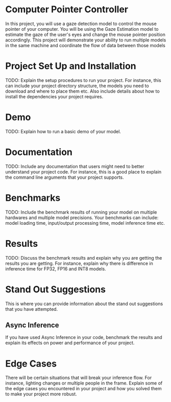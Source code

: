 # Computer Pointer Controller
In this project, you will use a gaze detection model to control the mouse pointer of your computer. You will be using the Gaze Estimation model to estimate the gaze of the user's eyes and change the mouse pointer position accordingly. This project will demonstrate your ability to run multiple models in the same machine and coordinate the flow of data between those models

# Project Set Up and Installation
TODO: Explain the setup procedures to run your project. For instance, this can include your project directory structure, the models you need to download and where to place them etc. Also include details about how to install the dependencies your project requires.

# Demo
TODO: Explain how to run a basic demo of your model.

# Documentation
TODO: Include any documentation that users might need to better understand your project code. For instance, this is a good place to explain the command line arguments that your project supports.

# Benchmarks
TODO: Include the benchmark results of running your model on multiple hardwares and multiple model precisions. Your benchmarks can include: model loading time, input/output processing time, model inference time etc.

# Results
TODO: Discuss the benchmark results and explain why you are getting the results you are getting. For instance, explain why there is difference in inference time for FP32, FP16 and INT8 models.

# Stand Out Suggestions
This is where you can provide information about the stand out suggestions that you have attempted.

## Async Inference
If you have used Async Inference in your code, benchmark the results and explain its effects on power and performance of your project.

# Edge Cases
There will be certain situations that will break your inference flow. For instance, lighting changes or multiple people in the frame. Explain some of the edge cases you encountered in your project and how you solved them to make your project more robust.
